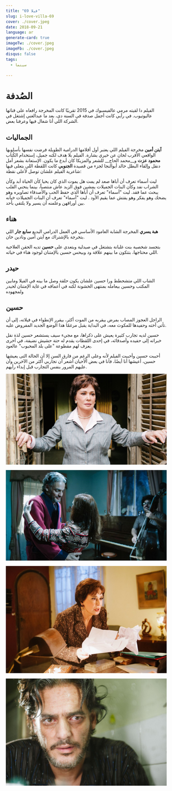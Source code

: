 ```yaml
---
title: "فيلا 69"
slug: i-love-villa-69
cover: ./cover.jpeg
date: 2018-09-21
language: ar
generate-card: true
imageTw: ./cover.jpeg
imageFb: ./cover.jpeg
disqus: false
tags:
  - سينما

---
```

# الصُدفة
الفيلم دا لقيته مرمي عالفيسبوك في 2015 تقريبًا كانت المخرجة رافعاه على قناتها عاليوتيوب.
في رأيي كانت أجمل صدفة في السنة دي، بعد ما عبدالغني إشتغل في الشركة اللي أنا شغال فيها وعرفنا بعض.

## الجماليات
__آيتن أمين__ مخرجة الفيلم اللي يعتبر أول أفلامها الدرامية الطويلة فرضت نفسها بأسلوبها الواقعي الأقرب لخان عن خيري بشارة.
الفيلم بلا هدف لكنه جميل، إستخدام الكُتاب __محمود عزت__ و__محمد الحاج__ للشعر والمزيكا كان أبدع ما يكون.
الإستعانة بشعر أمل دنقل وإلقاء البطل خالد أبوالنجا لجزء من قصيدة **الجنوبي** كانت اللقطة اللي بتعلى فيها شاعرية الفيلم علشان توصل لأعلى نقطة:

<div class="poem">
ليت أسماء تعرف أن أباها صعد
لم يمت
هل يموت الذي كان يحيا
كأن الحياة أبد
وكأن الشراب نفد
وكأن البنات الجميلات يمشين فوق الزبد
عاش منتصباً، بينما
ينحني القلب يبحث عما فقد.
ليت "أسماء"
تعرف أن أباها الذي
حفظ الحب والأصدقاء تصاويره
وهو يضحك
وهو يفكر
وهو يفتش عما يقيم الأود .
ليت "أسماء" تعرف أن البنات الجميلات
خبأنه بين أوراقهن
وعلمنه أن يسير
ولا يلتقي بأحد.
</div>

## هناء

**هبة يسري** المخرجة الشابة العامود الأساسي في العمل الدرامي البديع **سابع جار** اللي بتخرجة بالإشتراك مع آيتن أمين ونادين خان.

بتجسد شخصية بنت غلبانة بتشتغل في صيدلية وبتعدي على **حسين** تديه الحقن العلاجية اللي محتاجها، بتتكون ما بينهم علاقة ود وبيحس حسين بالإمتنان لوجود هناء في حياته.

## حيدر
الشاب اللي متشحطط ورا حسين علشان يكون حلقة وصل ما بينه في الفيلا ومابين المكتب وحسين بيعامله بمنتهى الخشونة لكنه في أعماقه في غاية الإمتنان لحيدر ولمجهوده

## حسين
الراجل العجوز المصاب بمرض بيقربه من الموت أكثر، بيقرر الإنطواء في فيلاته، إلى أن تأتي أخته وحفيدها للمكوث معه، في البداية يقبل مرغمًا هذا الوضع الجديد المفروض عليه.

حسين لديه تجارب كثيرة يعيش على ذكراها، مع مجيء سيف يستشعر حسين لذة نقل خبراته إلى حفيده وأصدقائه، في إحدى اللقطات يقدم له حتة حشيش نضيفة، في أخرى يعزف لهم مقطوعة "على بلد المحبوب" عالعود.

أحببت حسين وأحببت الفيلم لأنه وعلى الرغم من فارق السن إلا أن الحالة التى يعيشها حسين، أعيشها أنا أيضًا، فأنا في بعض ألأحيان أشعر أن تجاربي أكثر من الآخرين وأن عليهم المرور بنفس التجارب قبل إبداء رأيهم.

![](./2.jpg)

![](./3.jpg)

![](./4.jpg)

![](./5.jpg)
